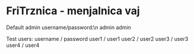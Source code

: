 FriTrznica - menjalnica vaj
==========

Default admin username/password:\n
admin
admin

Test users:
username / password
user1 / user1
user2 / user2
user3 / user3
user4 / user4
